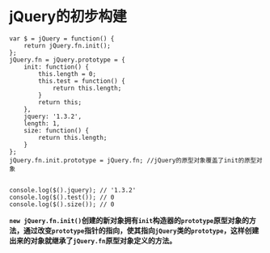 # jQuery的初步构建 #

```
var $ = jQuery = function() {
    return jQuery.fn.init();
};
jQuery.fn = jQuery.prototype = {
    init: function() {
        this.length = 0;
        this.test = function() {
            return this.length;
        }
        return this;
    },
    jquery: '1.3.2',
    length: 1,
    size: function() {
        return this.length;
    }
};
jQuery.fn.init.prototype = jQuery.fn; //jQuery的原型对象覆盖了init的原型对象


console.log($().jquery); // '1.3.2'
console.log($().test()); // 0
console.log($().size()); // 0
```

**`new jQuery.fn.init()`创建的新对象拥有`init`构造器的`prototype`原型对象的方法，通过改变`prototype`指针的指向，使其指向`jQuery`类的`prototype`，这样创建出来的对象就继承了`jQuery.fn`原型对象定义的方法。**